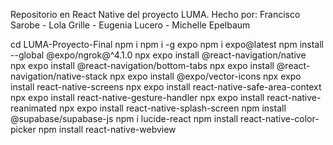 Repositorio en React Native del proyecto LUMA.
Hecho por: Francisco Sarobe - Lola Grille - Eugenia Lucero - Michelle Epelbaum

cd LUMA-Proyecto-Final
npm i
npm i -g expo 
npm i expo@latest 
npm install --global @expo/ngrok@^4.1.0 
npx expo install @react-navigation/native  
npx expo install @react-navigation/bottom-tabs 
npx expo install @react-navigation/native-stack 
npx expo install @expo/vector-icons 
npx expo install react-native-screens 
npx expo install react-native-safe-area-context 
npx expo install react-native-gesture-handler 
npx expo install react-native-reanimated 
npx expo install react-native-splash-screen
npm install @supabase/supabase-js
npm i lucide-react
npm install react-native-color-picker
npm install react-native-webview